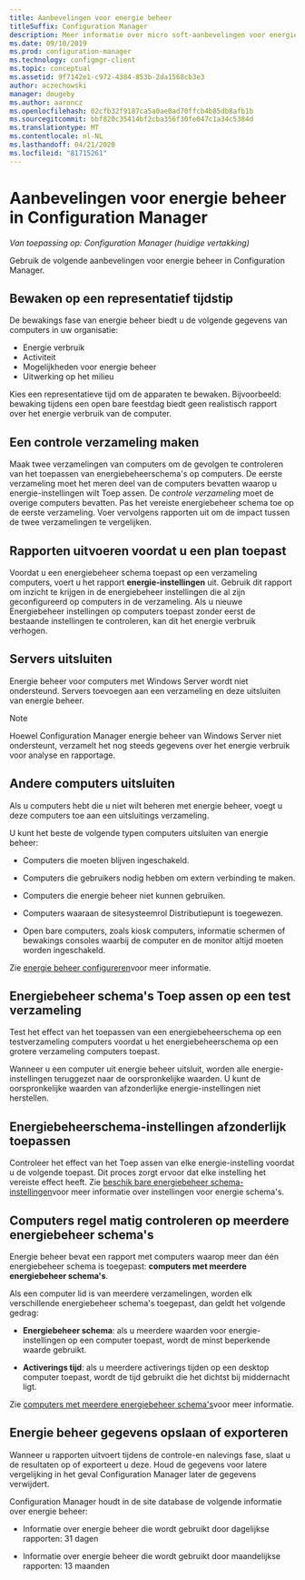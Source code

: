 ```yaml
---
title: Aanbevelingen voor energie beheer
titleSuffix: Configuration Manager
description: Meer informatie over micro soft-aanbevelingen voor energie beheer in Configuration Manager.
ms.date: 09/10/2019
ms.prod: configuration-manager
ms.technology: configmgr-client
ms.topic: conceptual
ms.assetid: 9f7142e1-c972-4384-853b-2da1568cb3e3
author: aczechowski
manager: dougeby
ms.author: aaroncz
ms.openlocfilehash: 02cfb32f9187ca5a0ae0ad70ffcb4b85db8afb1b
ms.sourcegitcommit: bbf820c35414bf2cba356f30fe047c1a34c5384d
ms.translationtype: MT
ms.contentlocale: nl-NL
ms.lasthandoff: 04/21/2020
ms.locfileid: "81715261"
---
```

# <a name="recommendations-for-power-management-in-configuration-manager"></a>Aanbevelingen voor energie beheer in Configuration Manager

*Van toepassing op: Configuration Manager (huidige vertakking)*

Gebruik de volgende aanbevelingen voor energie beheer in Configuration Manager.  

## <a name="monitor-at-a-representative-time"></a>Bewaken op een representatief tijdstip

De bewakings fase van energie beheer biedt u de volgende gegevens van computers in uw organisatie:

- Energie verbruik
- Activiteit
- Mogelijkheden voor energie beheer
- Uitwerking op het milieu

Kies een representatieve tijd om de apparaten te bewaken. Bijvoorbeeld: bewaking tijdens een open bare feestdag biedt geen realistisch rapport over het energie verbruik van de computer.

## <a name="create-a-control-collection"></a>Een controle verzameling maken

Maak twee verzamelingen van computers om de gevolgen te controleren van het toepassen van energiebeheerschema's op computers. De eerste verzameling moet het meren deel van de computers bevatten waarop u energie-instellingen wilt Toep assen. De *controle verzameling* moet de overige computers bevatten. Pas het vereiste energiebeheer schema toe op de eerste verzameling. Voer vervolgens rapporten uit om de impact tussen de twee verzamelingen te vergelijken.  

## <a name="run-reports-before-you-apply-a-plan"></a>Rapporten uitvoeren voordat u een plan toepast

Voordat u een energiebeheer schema toepast op een verzameling computers, voert u het rapport **energie-instellingen** uit. Gebruik dit rapport om inzicht te krijgen in de energiebeheer instellingen die al zijn geconfigureerd op computers in de verzameling. Als u nieuwe Energiebeheer instellingen op computers toepast zonder eerst de bestaande instellingen te controleren, kan dit het energie verbruik verhogen.  

## <a name="exclude-servers"></a>Servers uitsluiten

Energie beheer voor computers met Windows Server wordt niet ondersteund. Servers toevoegen aan een verzameling en deze uitsluiten van energie beheer.  

> [!NOTE]
> Hoewel Configuration Manager energie beheer van Windows Server niet ondersteunt, verzamelt het nog steeds gegevens over het energie verbruik voor analyse en rapportage.

## <a name="exclude-other-computers"></a>Andere computers uitsluiten

Als u computers hebt die u niet wilt beheren met energie beheer, voegt u deze computers toe aan een uitsluitings verzameling.  

U kunt het beste de volgende typen computers uitsluiten van energie beheer:

- Computers die moeten blijven ingeschakeld.  

- Computers die gebruikers nodig hebben om extern verbinding te maken.  

- Computers die energie beheer niet kunnen gebruiken.  

- Computers waaraan de sitesysteemrol Distributiepunt is toegewezen.  

- Open bare computers, zoals kiosk computers, informatie schermen of bewakings consoles waarbij de computer en de monitor altijd moeten worden ingeschakeld.  

Zie [energie beheer configureren](configuring-power-management.md)voor meer informatie.  

## <a name="apply-power-plans-to-a-test-collection"></a>Energiebeheer schema's Toep assen op een test verzameling

Test het effect van het toepassen van een energiebeheerschema op een testverzameling computers voordat u het energiebeheerschema op een grotere verzameling computers toepast.  

Wanneer u een computer uit energie beheer uitsluit, worden alle energie-instellingen teruggezet naar de oorspronkelijke waarden. U kunt de oorspronkelijke waarden van afzonderlijke energie-instellingen niet herstellen.  

## <a name="apply-power-plan-settings-individually"></a>Energiebeheerschema-instellingen afzonderlijk toepassen

Controleer het effect van het Toep assen van elke energie-instelling voordat u de volgende toepast. Dit proces zorgt ervoor dat elke instelling het vereiste effect heeft. Zie [beschik bare energiebeheer schema-instellingen](create-and-apply-power-plans.md#BKMK_Plans)voor meer informatie over instellingen voor energie schema's.  

## <a name="regularly-monitor-computers-for-multiple-power-plans"></a>Computers regel matig controleren op meerdere energiebeheer schema's

Energie beheer bevat een rapport met computers waarop meer dan één energiebeheer schema is toegepast: **computers met meerdere energiebeheer schema's**.

Als een computer lid is van meerdere verzamelingen, worden elk verschillende energiebeheer schema's toegepast, dan geldt het volgende gedrag:  

- **Energiebeheer schema**: als u meerdere waarden voor energie-instellingen op een computer toepast, wordt de minst beperkende waarde gebruikt.  

- **Activerings tijd**: als u meerdere activerings tijden op een desktop computer toepast, wordt de tijd gebruikt die het dichtst bij middernacht ligt.  

Zie [computers met meerdere energiebeheer schema's](monitor-and-plan-for-power-management.md#BKMK_Multiple)voor meer informatie.  

## <a name="save-or-export-power-management-information"></a>Energie beheer gegevens opslaan of exporteren

Wanneer u rapporten uitvoert tijdens de controle-en nalevings fase, slaat u de resultaten op of exporteert u deze. Houd de gegevens voor latere vergelijking in het geval Configuration Manager later de gegevens verwijdert.  

Configuration Manager houdt in de site database de volgende informatie over energie beheer:

- Informatie over energie beheer die wordt gebruikt door dagelijkse rapporten: 31 dagen

- Informatie over energie beheer die wordt gebruikt door maandelijkse rapporten: 13 maanden
